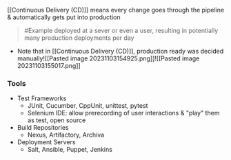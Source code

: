 [[Continuous Delivery (CD)]] means every change goes through the pipeline & automatically gets put into production
>	#Example 
>	deployed at a sever or even a user, resulting in potentially many production deployments per day
- Note that in [[Continuous Delivery (CD)]], production ready was decided manually![[Pasted image 20231103154925.png]]![[Pasted image 20231103155017.png]]

### Tools
- Test Frameworks
	- JUnit, Cucumber, CppUnit, unittest, pytest
	- Selenium IDE: allow prerecording of user interactions & "play" them as test, open source
- Build Repositories
	- Nexus, Artifactory, Archiva
- Deployment Servers
	- Salt, Ansible, Puppet, Jenkins

